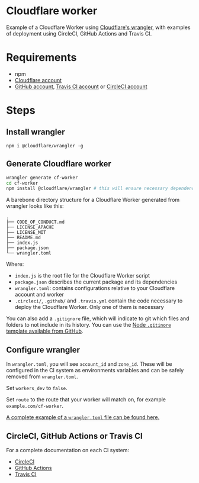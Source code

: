 # Cloudflare worker
Example of a Cloudflare Worker using [Cloudflare's wrangler](https://github.com/cloudflare/wrangler), with examples of deployment using CircleCI, GitHub Actions and Travis CI.

# Requirements
* npm
* [Cloudflare account](https://www.cloudflare.com/)
* [GitHub account](https://www.github.com/), [Travis CI account](https://travis-ci.org/signup) or [CircleCI account](https://circleci.com/docs/2.0/first-steps/)

# Steps
## Install wrangler
`npm i @cloudflare/wrangler -g`

## Generate Cloudflare worker
```bash
wrangler generate cf-worker
cd cf-worker
npm install @cloudflare/wrangler # this will ensure necessary dependencies are installed for CI system
```

A barebone directory structure for a Cloudflare Worker generated from wrangler looks like this:
```
.
├── CODE_OF_CONDUCT.md
├── LICENSE_APACHE
├── LICENSE_MIT
├── README.md
├── index.js
├── package.json
└── wrangler.toml
```

Where:
* `index.js` is the root file for the Cloudflare Worker script
* `package.json` describes the current package and its dependencies
* `wrangler.toml`: contains configurations relative to your Cloudflare account and worker
* `.circleci/`, `.github/` and `.travis.yml` contain the code necessary to deploy the Cloudflare Worker. Only one of them is necessary

You can also add a `.gitignore` file, which will indicate to git which files and folders to not include in its history. You can use the [Node `.gitinore` template available from GitHub](https://github.com/github/gitignore/blob/master/Node.gitignore).

## Configure wrangler
In `wrangler.toml`, you will see `account_id` and `zone_id`. These will be configured in the CI system as environments variables and can be safely removed from `wrangler.toml`.

Set `workers_dev` to `false`.

Set `route` to the route that your worker will match on, for example `example.com/cf-worker`.

[A complete example of a `wrangler.toml` file can be found here.](wrangler.toml)

## CircleCI, GitHub Actions or Travis CI
For a complete documentation on each CI system:

* [CircleCI](doc/circleci.md)
* [GitHub Actions](doc/githubactions.md)
* [Travis CI](doc/travisci.md)
